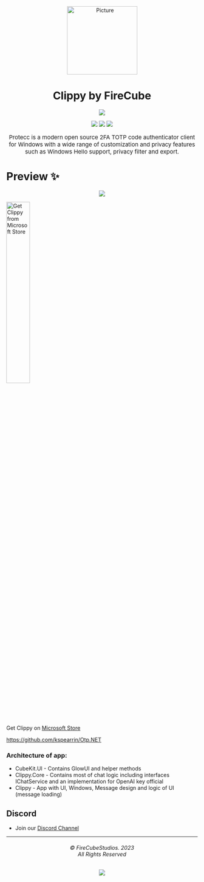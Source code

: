 <div align="center">
<img src="https://store-images.s-microsoft.com/image/apps.299.14273821654312693.8dbd6f2d-c24c-4a0d-b1e7-e76da9a48306.262a77d4-c2a5-40f4-bdea-2e4c7849f556" alt="Picture" style="display: block; margin: 0 auto; height: 180px;width:185px"/>
</div>

<div align="center">
<h1>Clippy by FireCube</h1>

<a href="https://github.com/FireCubeStudios/Protecc"><img src="https://img.shields.io/badge/Contributions-welcome-green"></a> 

<a href="https://github.com/FireCubeStudios/Clippy/issues"><img src="https://img.shields.io/github/issues/FireCubeStudios/Clippy"></a>
<a href="https://github.com/FireCubeStudios/Clippy/fork"><img src="https://img.shields.io/github/forks/FireCubeStudios/Clippy"></a>
<a href="https://github.com/FireCubeStudios/Clippy/stargazers/"><img src="https://img.shields.io/github/stars/FireCubeStudios/Clippy"></a>

<p style="font-size:15px;">Protecc is a modern open source 2FA TOTP code authenticator client for Windows with a wide range of customization and privacy features such as Windows Hello support, privacy filter and export.</p>
</div>


# Preview ✨

<p align="center">
  <img align="center" src="https://store-images.s-microsoft.com/image/apps.36005.14273821654312693.614a2153-2264-4640-872a-02a2690944dd.0647a0bf-af72-4d44-b0c9-7e097abaa082">
  </p>


<a href="https://apps.microsoft.com/store/detail/clippy-by-firecube/9NWK37S35V5T"><img width="35%" src="https://raw.githubusercontent.com/FireCubeStudios/Protecc/711c253df88f36aa63f55b88bafae16a979c69e0/Assets/Get_it_from_Microsoft_Badge.svg" alt="Get Clippy from Microsoft Store"></a>
  
Get Clippy on [Microsoft Store](https://apps.microsoft.com/store/detail/protecc-2fa-client/9PJX91M06TZS)


https://github.com/kspearrin/Otp.NET
  
  ### Architecture of app:
- CubeKit.UI - Contains GlowUI and helper methods
- Clippy.Core - Contains most of chat logic including interfaces IChatService and an implementation for OpenAI key official
- Clippy - App with UI, Windows, Message design and logic of UI (message loading)

## Discord
- Join our [Discord Channel]([https://discord.gg/87qnqRB](https://discord.gg/3WYcKat))


<hr>
<h6 align="center">© FireCubeStudios. 2023
<br>
All Rights Reserved</h6>
<p align="center">
	<a href="https://github.com/FireCubeStudios/Clippy/blob/master/LICENSE.txt"><img src="https://img.shields.io/static/v1.svg?style=for-the-badge&label=License&message=MIT&logoColor=d9e0ee&colorA=363a4f&colorB=b7bdf8"/></a>
</p>





